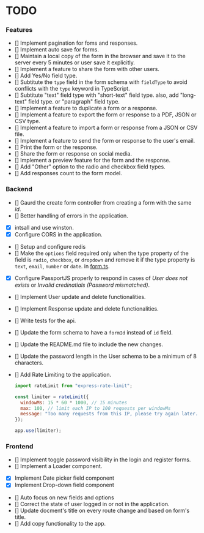 # TODO

### Features

- [] Implement pagination for foms and responses.
- [] Implement auto save for forms.
- [] Maintain a local copy of the form in the browser and save it to the server every 5 minutes or user save it explicitly.
- [] Implement a feature to share the form with other users.
- [] Add Yes/No field type.
- [] Subtitute the `type` field in the form schema with `fieldType` to avoid conflicts with the `type` keyword in TypeScript.
- [] Subtitute "text" field type with "short-text" field type. also, add "long-text" field type. or "paragraph" field type.
- [] Implement a feature to duplicate a form or a response.
- [] Implement a feature to export the form or response to a PDF, JSON or CSV type.
- [] Implement a feature to import a form or response from a JSON or CSV file.
- [] Implement a feature to send the form or response to the user's email.
- [] Print the form or the response.
- [] Share the form or response on social media.
- [] Implement a preview feature for the form and the response.
- [] Add "Other" option to the radio and checkbox field types.
- [] Add responses count to the form model.

### Backend

- [] Gaurd the create form controller from creating a form with the same _id_.
- [] Better handling of errors in the application.
- [x] intsall and use winston.
- [x] Configure CORS in the application.
- [] Setup and configure redis
- [] Make the `options` field required only when the type property of the field is `radio`, `checkbox`, or `dropdown` and remove it if the type property is `text`, `email`, `number` or `date`.
  in [form.ts](./src/lib/schemas/form.ts).
- [x] Configure PassportJS properly to respond in cases of _User does not exists_ or _Invalid credinatials (Password mismatched)_.
- [] Implement User update and delete functionalities.
- [] Implement Response update and delete functionalities.
- [] Write tests for the api.
- [] Update the form schema to have a `formId` instead of `id` field.
- [] Update the README.md file to include the new changes.
- [] Update the password length in the User schema to be a minimum of 8 characters.
- [] Add Rate Limiting to the application.

  ```javascript
  import rateLimit from "express-rate-limit";

  const limiter = rateLimit({
    windowMs: 15 * 60 * 1000, // 15 minutes
    max: 100, // limit each IP to 100 requests per windowMs
    message: "Too many requests from this IP, please try again later.",
  });

  app.use(limiter);
  ```

### Frontend

- [] Implement toggle password visibility in the login and register forms.
- [] Implement a Loader component.
- [x] Implement Date picker field component
- [x] Implement Drop-down field component
- [] Auto focus on new fields and options
- [] Correct the state of user logged in or not in the application.
- [] Update docment's title on every route change and based on form's title.
- [] Add copy functionality to the app.
